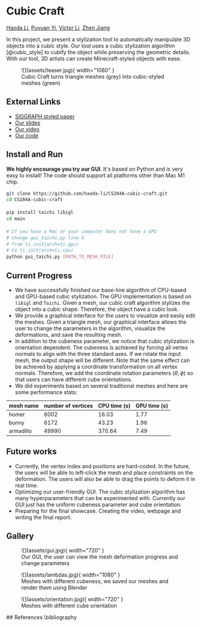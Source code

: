 # Cubic Craft

[Haoda Li](https://github.com/haoda-li), 
[Puyuan Yi](https://github.com/JamesYi2953), 
[Victor Li](https://github.com/weiji-li), 
[Zhen Jiang](https://github.com/Jz1116)


In this project, we present a stylization tool to automatically manipulate 3D objects into a cubic style. Our tool uses a cubic stylization algorithm [@cubic_style] to cubify the object while preserving the geometric details. With our tool, 3D artists can create Minecraft-styled objects with ease. 


<figure markdown>
  ![](assets/teaser.jpg){ width="1080" }
  <figcaption>Cubic Craft turns triangle meshes (grey) into cubic-styled meshes (green)</figcaption>
</figure>

## External Links
- [SIGGRAPH styled paper](./assets/cubic_craft.pdf)
- [Our slides](https://docs.google.com/presentation/d/12iifKoNhjGInhJqSMDu6pAhNFBX3i4AgdjXz3iN-nas/edit?usp=share_link)
- [Our video](https://drive.google.com/file/d/1twuOx0lY_b68Wo-vGp0ecjrIopT-Xw2n/view?usp=share_link)
- [Our code](https://github.com/haoda-li/CS284A-cubic-craft)

## Install and Run

__We highly encourage you try our GUI__. It's based on Python and is very easy to install! The code should support all platforms other than Mac M1 chip.

```bash
git clone https://github.com/haoda-li/CS284A-cubic-craft.git
cd CS284A-cubic-craft

pip install taichi libigl
cd main

# If you have a Mac or your computer does not have a GPU
# change gui_taichi.py line 6 
# from ti.init(arch=ti.gpu)
# to ti.init(arch=ti.cpu)
python gui_taichi.py [PATH_TO_MESH_FILE]
```
## Current Progress

- We have successfully finished our base-line algorithm of CPU-based and GPU-based cubic stylization. The GPU implementation
is based on `libigl` and `Taichi`. Given a mesh, our cubic craft algorithm stylizes the object into a cubic shape. Therefore, the object have a cubic look.
- We provide a graphical interface for the users to visualize and easily edit the meshes. Given a triangle mesh, our graphical interface allows the user to change the parameters in the algorithm, visualize the deformations, and save the resulting mesh.
- In addition to the cubeness parameter, we notice that cubic stylization is orientation dependent. The cubeness is achieved by forcing all vertex normals to align with the three standard axes. If we rotate the input mesh, the output shape will be different. Note that the same effect can be achieved by applying a coordinate transformation on all vertex normals. Therefore, we add the coordinate rotation parameters $(\theta, \phi)$ so that users can have different cube orientations.
- We did experiments based on several traditional meshes and here are some performance stats:
  
| mesh name | number of vertices | CPU time (s) | GPU time (s) |
| --- | --- | --- | --- |
| homer | 6002 | 16.03 | 1.77 |
| bunny | 6172 | 43.23 | 1.96 | 
| armadillo | 49990 | 370.64 | 7.49 |

## Future works
- Currently, the vertex index and positions are hard-coded. In the future, the users will be able to left-click the mesh and place constraints on the deformation. The users will also be able to drag the points to deform it in real time.
- Optimizing our user-friendly GUI. The cubic stylization algorithm has many hyperparameters that can be experimented with. Currently our GUI just has the uniform cubeness parameter and cube orientation.
- Preparing for the final showcase. Creating the video, webpage and writing the final report.

## Gallery
<figure markdown>
  ![](assets/gui.jpg){ width="720" }
  <figcaption>Our GUI, the user can view the mesh deformation progress and change parameters</figcaption>
</figure>

<figure markdown>
  ![](assets/lambdas.jpg){ width="1080" }
  <figcaption>Meshes with different cubeness, we saved our meshes and render them using Blender</figcaption>
</figure>

<figure markdown>
  ![](assets/orientation.jpg){ width="720" }
  <figcaption>Meshes with different cube orientation</figcaption>
</figure>
## References
\bibliography